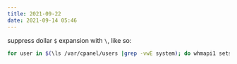 ```yaml
---
title: 2021-09-22
date: 2021-09-14 05:46
---
```


suppress dollar `$` expansion with `\`, like so:

```bash
for user in $(\ls /var/cpanel/users |grep -vwE system); do whmapi1 setsiteip ip=<New Main IP Address Here> user=$user; done
```



